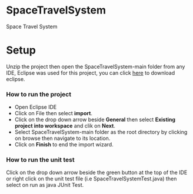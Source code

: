 # SpaceTravelSystem
Space Travel System
<h1> Setup </h1>
<p> Unzip the project then open the SpaceTravelSystem-main folder from any IDE, Eclipse was used for this project, you can click <a href="https://www.eclipse.org/downloads/">here</a> to download eclipse. </p>

<h3> How to run the project </h3>

<ul>
  <li> Open Eclipse IDE </li>
  <li> Click on File then select <b>import</b>. </li>
  <li> Click on the drop down arrow beside <b>General</b> then select  <b>Existing project into workspace</b> and clik on <b>Next</b>. </li>
  <li> Select SpaceTravelSystem-main folder as the root directory by clicking on browse then navigate to its location. </li>
  <li> Click on <b>Finish</b> to end the import wizard. </li>
 </ul>

<h3> How to run the unit test </h3>
<p> Click on the drop down arrow beside the green button at the top of the IDE or right click on the unit test file (i.e SpaceTravelSystemTest.java) then select on run as java JUnit Test. </p>
